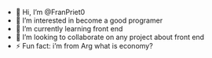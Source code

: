 - 👋 Hi, I’m @FranPriet0
- 👀 I’m interested in become a good programer
- 🌱 I’m currently learning front end
- 💞️ I’m looking to collaborate on any project about front end
- ⚡ Fun fact: i’m from Arg what is economy?

<!---
FranPriet0/FranPriet0 is a ✨ special ✨ repository because its `README.md` (this file) appears on your GitHub profile.
You can click the Preview link to take a look at your changes.
--->
